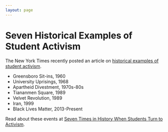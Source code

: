 ```yaml
---
layout: page
---
```


Seven Historical Examples of Student Activism
=================

The New York Times recently posted an article on [historical examples of student activism](https://www.nytimes.com/2018/03/05/us/student-protest-movements.html). 

* Greensboro Sit-ins, 1960
* University Uprisings, 1968
* Apartheid Divestment, 1970s-80s
* Tiananmen Square, 1989
* Velvet Revolution, 1989
* Iran, 1999
* Black Lives Matter, 2013-Present

Read about these events at [Seven Times in History When Students Turn to Activism](https://www.nytimes.com/2018/03/05/us/student-protest-movements.html).

